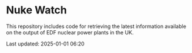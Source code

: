 # Nuke Watch

This repository includes code for retrieving the latest information available on the output of EDF nuclear power plants in the UK.

Last updated: 2025-01-01 06:20